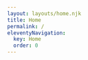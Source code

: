 ```yaml
---
layout: layouts/home.njk
title: Home
permalink: /
eleventyNavigation:
  key: Home
  order: 0
---
```

